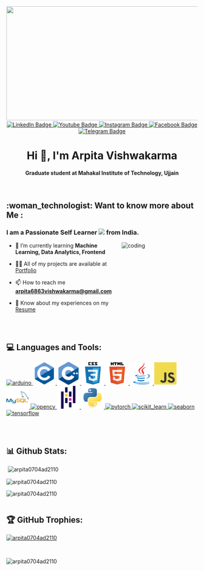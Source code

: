 <div id="header" >
  <img src="https://user-images.githubusercontent.com/74038190/225813708-98b745f2-7d22-48cf-9150-083f1b00d6c9.gif" width="900" height="300"/>
</div>
<div id="badges" align='center'>
  <a href="https://www.linkedin.com/in/arpita-vishwakarma-81529022b/">
    <img src="https://img.shields.io/badge/LinkedIn-blue?style=for-the-badge&logo=linkedin&logoColor=white" alt="LinkedIn Badge"/>
  </a>
  <a href="https://www.youtube.com/@arpitavishwakarma4104">
    <img src="https://img.shields.io/badge/YouTube-red?style=for-the-badge&logo=youtube&logoColor=white" alt="Youtube Badge"/>
  </a>
  <a href="https://www.instagram.com/arpita1942arpita/?igsh=ohvkzhh6cxr5bhlr">
    <img src="https://img.shields.io/badge/Instagram-green?style=for-the-badge&logo=instagram&logoColor=white" alt="Instagram Badge"/>
  </a>
  <a href="https://www.facebook.com/people/arpita-vishwakarma/pfbid0srfwg2xzwqcnqjy4mjklptm49dkqtu5vypewpubsm3qumbvypluikf47xrq4njaul/?mibextid=zbwkwl">
    <img src="https://img.shields.io/badge/Facebook-orange?style=for-the-badge&logo=facebook&logoColor=white" alt="Facebook Badge"/>
  </a>
  <a href="https://t.me/arpita1255">
    <img src="https://img.shields.io/badge/Telegram-purple?style=for-the-badge&logo=telegram&logoColor=white" alt="Telegram Badge"/>
  </a>
</div>

<h1 align="center">
Hi 👋, I'm Arpita Vishwakarma
</h1>
<h4 align="center">
  Graduate student at <strong>Mahakal Institute of Technology, Ujjain</strong>  
</h4>
<br>

<h2>:woman_technologist: Want to know more about Me :</h2>
<h3 align="left">I am a Passionate Self Learner <img src="https://media.giphy.com/media/WUlplcMpOCEmTGBtBW/giphy.gif" width="25"> from India.
</h3>
<div>
 <img src="https://media.tenor.com/QVC1Nmb9TwUAAAAi/coding.gif" width="200" height="200" align="right" alt="coding"/>
<p align="left">
  
- 🌱 I’m currently learning **Machine Learning, Data Analytics, Frontend**
  
- 👨‍💻 All of my projects are available at [Portfolio](https://arpita0704ad2110.github.io/Arpita-Portfolio/)
  
- 📫 How to reach me **arpita6863vishwakarma@gmail.com**
  
- 📄 Know about my experiences on my [Resume](https://drive.google.com/file/d/1CFO2RZErdQQ-g86jYLPhGuGrupCl4hMa/view)
</p>
</div>
<br>
<br>
<div>
<h2 align="left">💻 Languages and Tools:</h2>
<p align="left">
  <a href="https://www.arduino.cc/" target="_blank" rel="noreferrer"> 
    <img src="https://cdn.worldvectorlogo.com/logos/arduino-1.svg" alt="arduino" width="60" height="60"/> 
  </a> 
  <a href="https://www.cprogramming.com/" target="_blank" rel="noreferrer"> 
    <img src="https://raw.githubusercontent.com/devicons/devicon/master/icons/c/c-original.svg" alt="c" width="60" height="60"/>
  </a> 
  <a href="https://www.w3schools.com/cpp/" target="_blank" rel="noreferrer">
    <img src="https://raw.githubusercontent.com/devicons/devicon/master/icons/cplusplus/cplusplus-original.svg" alt="cplusplus" width="60" height="60"/>
  </a> 
  <a href="https://www.w3schools.com/css/" target="_blank" rel="noreferrer">
    <img src="https://raw.githubusercontent.com/devicons/devicon/master/icons/css3/css3-original-wordmark.svg" alt="css3" width="60" height="60"/>
  </a> 
  <a href="https://www.w3.org/html/" target="_blank" rel="noreferrer"> 
    <img src="https://raw.githubusercontent.com/devicons/devicon/master/icons/html5/html5-original-wordmark.svg" alt="html5" width="60" height="60"/> </a>
  <a href="https://www.java.com" target="_blank" rel="noreferrer"> <img src="https://raw.githubusercontent.com/devicons/devicon/master/icons/java/java-original.svg" alt="java" width="60" height="60"/> </a>
  <a href="https://developer.mozilla.org/en-US/docs/Web/JavaScript" target="_blank" rel="noreferrer"> <img src="https://raw.githubusercontent.com/devicons/devicon/master/icons/javascript/javascript-original.svg" alt="javascript" width="60" height="60"/> </a>
  <a href="https://www.mysql.com/" target="_blank" rel="noreferrer"> <img src="https://raw.githubusercontent.com/devicons/devicon/master/icons/mysql/mysql-original-wordmark.svg" alt="mysql" width="60" height="60"/> </a>
  <a href="https://opencv.org/" target="_blank" rel="noreferrer"> <img src="https://www.vectorlogo.zone/logos/opencv/opencv-icon.svg" alt="opencv" width="40" height="40"/> </a> 
  <a href="https://pandas.pydata.org/" target="_blank" rel="noreferrer"> <img src="https://raw.githubusercontent.com/devicons/devicon/2ae2a900d2f041da66e950e4d48052658d850630/icons/pandas/pandas-original.svg" alt="pandas" width="60" height="60"/> </a>
  <a href="https://www.python.org" target="_blank" rel="noreferrer"> <img src="https://raw.githubusercontent.com/devicons/devicon/master/icons/python/python-original.svg" alt="python" width="60" height="60"/> </a>
  <a href="https://pytorch.org/" target="_blank" rel="noreferrer"> <img src="https://www.vectorlogo.zone/logos/pytorch/pytorch-icon.svg" alt="pytorch" width="40" height="60"/> </a> 
  <a href="https://scikit-learn.org/" target="_blank" rel="noreferrer"> <img src="https://upload.wikimedia.org/wikipedia/commons/0/05/Scikit_learn_logo_small.svg" alt="scikit_learn" width="40" height="60"/> </a> <a href="https://seaborn.pydata.org/" target="_blank" rel="noreferrer"> <img src="https://seaborn.pydata.org/_images/logo-mark-lightbg.svg" alt="seaborn" width="60" height="60"/> </a>
  <a href="https://www.tensorflow.org" target="_blank" rel="noreferrer"> <img src="https://www.vectorlogo.zone/logos/tensorflow/tensorflow-icon.svg" alt="tensorflow" width="60" height="60"/> </a> 
</p>
</div>
<br>
<br>
<div>
<h2 align="left">📊 Github Stats:</h2>
<p>&nbsp;<img align="center" src="https://github-readme-stats.vercel.app/api?username=arpita0704ad2110&show_icons=true&locale=en" alt="arpita0704ad2110" /></p>
<p><img align="center" src="https://github-readme-streak-stats.herokuapp.com/?user=arpita0704ad2110&" alt="arpita0704ad2110" /></p>
<p><img align="left" src="https://github-readme-stats.vercel.app/api/top-langs?username=arpita0704ad2110&show_icons=true&locale=en&layout=compact" alt="arpita0704ad2110" /></p>
</div>
<br>
<br>
<h2 align="left">🏆 GitHub Trophies:</h2>
<p align="left"> <a href="https://github.com/ryo-ma/github-profile-trophy"><img src="https://github-profile-trophy.vercel.app/?username=arpita0704ad2110" alt="arpita0704ad2110" /></a> </p>
<br>

<p align="left"> <img src="https://komarev.com/ghpvc/?username=arpita0704ad2110&label=Profile%20views&color=0e75b6&style=flat" alt="arpita0704ad2110" /> </p>
